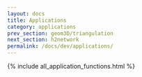 ```yaml
---
layout: docs
title: Applications
category: applications
prev_section: geom3D/triangulation
next_section: h2network
permalink: /docs/dev/applications/
---
```


{% include all_application_functions.html %}
